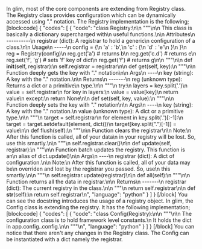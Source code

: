 In glim, most of the core components are extending from Registry class. The Registry class provides configuration which can be dynamically accessed using "." notation. The Registry implementation is the following;
[block:code]
{
  "codes": [
    {
      "code": "class Registry:\n\n    \"\"\"\n\n    This class is basically a dictionary supercharged with\n    useful functions.\n\n    Attributes\n    ----------\n      registrar (dict): A registrar to hold a generic\n        configuration of a class.\n\n    Usage\n    -----\n      config = {\n        'a' : 'b',\n        'c' : {\n            'd' : 'e'\n        }\n      }\n      reg = Registry(config)\n      reg.get('a') # returns b\n      reg.get('c.d') # returns e\n      reg.set('f', 'g') # sets 'f' key of dict\n      reg.get('f') # returns g\n\n    \"\"\"\n\n    def __init__(self, registrar):\n        self.registrar = registrar\n\n    def get(self, key):\n        \"\"\"\n\n        Function deeply gets the key with \".\" notation\n\n        Args\n        ----\n          key (string): A key with the \".\" notation.\n\n        Returns\n        -------\n          reg (unknown type): Returns a dict or a primitive\n            type.\n\n        \"\"\"\n        try:\n            layers = key.split('.')\n            value = self.registrar\n            for key in layers:\n                value = value[key]\n            return value\n        except:\n            return None\n\n    def set(self, key, value):\n        \"\"\"\n\n        Function deeply sets the key with \".\" notation\n\n        Args\n        ----\n          key (string): A key with the \".\" notation.\n          value (unknown type): A dict or a primitive type.\n\n        \"\"\"\n        target = self.registrar\n        for element in key.split('.')[:-1]:\n            target = target.setdefault(element, dict())\n        target[key.split(\".\")[-1]] = value\n\n    def flush(self):\n        \"\"\"\n\n        Function clears the registrar\n\n        Note:\n          After this function is called, all of your data\n          in your registry will be lost. So, use this smartly.\n\n        \"\"\"\n        self.registrar.clear()\n\n    def update(self, registrar):\n        \"\"\"\n\n        Function batch updates the registry. This function is an\n        alias of dict.update()\n\n        Args\n        ----\n          registrar (dict): A dict of configuration.\n\n        Note:\n          After this function is called, all of your data may be\n          overriden and lost by the registrar you passed. So, use\n          this smartly.\n\n        \"\"\"\n        self.registrar.update(registrar)\n\n    def all(self):\n        \"\"\"\n\n        Function returns all the data in registrar.\n\n        Returns\n        -------\n          registrar (dict): The current registry in the class.\n\n        \"\"\"\n        return self.registrar\n\n    def __str__(self):\n        return self.registrar\n",
      "language": "python"
    }
  ]
}
[/block]
You can see the docstring introduces the usage of a registry object. In glim, the Config class is extending the registry. It has the following implementation;
[block:code]
{
  "codes": [
    {
      "code": "class Config(Registry):\n\n    \"\"\"\n\n    The configuration class is to hold framework level constants.\n    It holds the dict in app.config.<env>.config.\n\n    \"\"\"\n",
      "language": "python"
    }
  ]
}
[/block]
You can notice that there aren't any changes in the Registry class. The Config can be instantiated with a dict namely the registrar.